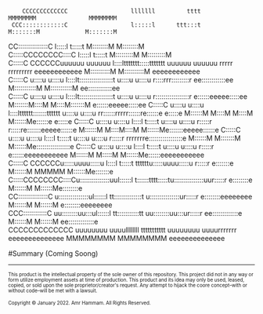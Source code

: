                                                                                                                                                                                       
                                                                                                                                                                                      
        CCCCCCCCCCCCC                  lllllll         tttt                                                                        MMMMMMMM               MMMMMMMM                    
     CCC::::::::::::C                  l:::::l      ttt:::t                                                                        M:::::::M             M:::::::M                    
   CC:::::::::::::::C                  l:::::l      t:::::t                                                                        M::::::::M           M::::::::M                    
  C:::::CCCCCCCC::::C                  l:::::l      t:::::t                                                                        M:::::::::M         M:::::::::M                    
 C:::::C       CCCCCCuuuuuu    uuuuuu   l::::lttttttt:::::ttttttt    uuuuuu    uuuuuu rrrrr   rrrrrrrrr       eeeeeeeeeeee         M::::::::::M       M::::::::::M    eeeeeeeeeeee    
C:::::C              u::::u    u::::u   l::::lt:::::::::::::::::t    u::::u    u::::u r::::rrr:::::::::r    ee::::::::::::ee       M:::::::::::M     M:::::::::::M  ee::::::::::::ee  
C:::::C              u::::u    u::::u   l::::lt:::::::::::::::::t    u::::u    u::::u r:::::::::::::::::r  e::::::eeeee:::::ee     M:::::::M::::M   M::::M:::::::M e::::::eeeee:::::ee
C:::::C              u::::u    u::::u   l::::ltttttt:::::::tttttt    u::::u    u::::u rr::::::rrrrr::::::re::::::e     e:::::e     M::::::M M::::M M::::M M::::::Me::::::e     e:::::e
C:::::C              u::::u    u::::u   l::::l      t:::::t          u::::u    u::::u  r:::::r     r:::::re:::::::eeeee::::::e     M::::::M  M::::M::::M  M::::::Me:::::::eeeee::::::e
C:::::C              u::::u    u::::u   l::::l      t:::::t          u::::u    u::::u  r:::::r     rrrrrrre:::::::::::::::::e      M::::::M   M:::::::M   M::::::Me:::::::::::::::::e 
C:::::C              u::::u    u::::u   l::::l      t:::::t          u::::u    u::::u  r:::::r            e::::::eeeeeeeeeee       M::::::M    M:::::M    M::::::Me::::::eeeeeeeeeee  
 C:::::C       CCCCCCu:::::uuuu:::::u   l::::l      t:::::t    ttttttu:::::uuuu:::::u  r:::::r            e:::::::e                M::::::M     MMMMM     M::::::Me:::::::e           
  C:::::CCCCCCCC::::Cu:::::::::::::::uul::::::l     t::::::tttt:::::tu:::::::::::::::uur:::::r            e::::::::e               M::::::M               M::::::Me::::::::e          
   CC:::::::::::::::C u:::::::::::::::ul::::::l     tt::::::::::::::t u:::::::::::::::ur:::::r             e::::::::eeeeeeee       M::::::M               M::::::M e::::::::eeeeeeee  
     CCC::::::::::::C  uu::::::::uu:::ul::::::l       tt:::::::::::tt  uu::::::::uu:::ur:::::r              ee:::::::::::::e       M::::::M               M::::::M  ee:::::::::::::e  
        CCCCCCCCCCCCC    uuuuuuuu  uuuullllllll         ttttttttttt      uuuuuuuu  uuuurrrrrrr                eeeeeeeeeeeeee       MMMMMMMM               MMMMMMMM    eeeeeeeeeeeeee  
                                                                                                                                                                                      
                                                                                                                                                                                      
                                                                                                                                                                                      
                                                                                                                                                                                      
                                                                                                                                                                                      
                                                                                                                                                                                      
                                                                                                                                                                                      

#Summary (Coming Soong)

---

<sub><sup>This product is the intellectual property of the sole owner of this repository. This project did not in any way or form utilize employment assets at time of production. This product and its idea may only be used, leased, copied, or sold upon the sole proprietor/creator's request. Any attempt to hijack the coore concept–with or without code–will be met with a lawsuit.</sup></sub>

<sub><sup>Copyright © January 2022. Amr Hammam. All Rights Reserved.</sup></sub>